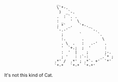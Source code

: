 
					       _                        
					       \`*-.                    
					        )  _`-.                 
					       .  : `. .                
					       : _   '  \               
					       ; *` _.   `*-._          
					       `-.-'          `-.       
					         ;       `       `.     
					         :.       .        \    
					         . \  .   :   .-'   .   
					         '  `+.;  ;  '      :   
					         :  '  |    ;       ;-. 
					         ; '   : :`-:     _.`* ;
					      .*' /  .*' ; .*`- +'  `*' 
					      `*-*   `*-*  `*-*'        
It's not this kind of Cat.